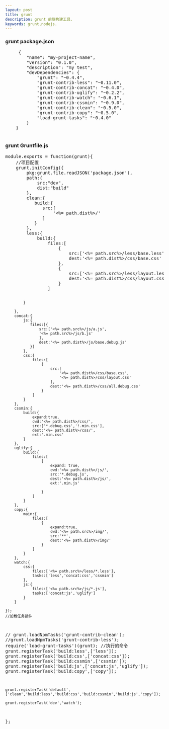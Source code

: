 ```yaml
---
layout: post
title: grunt
description: grunt 前端构建工具.
keywords: grunt,nodejs.
---
```


<h3>grunt package.json</h3>
 <pre>
     {
        "name": "my-project-name",
        "version": "0.1.0",
        "description": "my test",
        "devDependencies": {
            "grunt": "~0.4.4",
            "grunt-contrib-less": "~0.11.0",
            "grunt-contrib-concat": "~0.4.0",
            "grunt-contrib-uglify": "~0.2.2",
            "grunt-contrib-watch": "~0.6.1",
            "grunt-contrib-cssmin": "~0.9.0",
            "grunt-contrib-clean": "~0.5.0",
            "grunt-contrib-copy": "~0.5.0",
            "load-grunt-tasks": "~0.4.0"
        }
    }
 </pre>
 <h3>grunt Gruntfile.js</h3>
<pre>
module.exports = function(grunt){
    //项目配置
    grunt.initConfig({
        pkg:grunt.file.readJSON('package.json'),
        path:{
            src:"dev",
            dist:"build"
        },
        clean:{
           build:{
              src:[
                  '<%= path.dist%>/'
              ]
           }
        },
        less:{
            build:{
                files:[
                    {
                        src:['<%= path.src%>/less/base.less'],
                        dest:'<%= path.dist%>/css/base.css'
                    },
                    {
                        src:['<%= path.src%>/less/layout.less'],
                        dest:'<%= path.dist%>/css/layout.css'
                    }
                ]

            }

        },
        concat:{
            js:{
               files:[{
                   src:['<%= path.src%>/js/a.js',
                   '<%= path.src%>/js/b.js'
                   ],
                   dest:'<%= path.dist%>/js/base.debug.js'
               }]
            },
            css:{
                files:[
                    {
                        src:[
                            '<%= path.dist%>/css/base.css',
                            '<%= path.dist%>/css/layout.css'
                        ],
                        dest:'<%= path.dist%>/css/all.debug.css'
                    }
                ]
            }
        },
        cssmin:{
            build:{
                expand:true,
                cwd:'<%= path.dist%>/css/',
                src:['*.debug.css','!.min.css'],
                dest:'<%= path.dist%>/css/',
                ext:'.min.css'
            }
        },
        uglify:{
            build:{
                files:[
                    {
                        expand: true,
                        cwd:'<%= path.dist%>/js/',
                        src:'*.debug.js',
                        dest:'<%= path.dist%>/js/',
                        ext:'.min.js'

                    }
                ]
            }
        },
        copy:{
            main:{
                files:[
                    {
                        expand:true,
                        cwd:'<%= path.src%>/img/',
                        src:'**',
                        dest:'<%= path.dist%>/img/'
                    }
                ]
            }
        },
        watch:{
            css:{
                files:['<%= path.src%>/less/*.less'],
                tasks:['less','concat:css','cssmin']
            },
            js:{
                files:['<%= path.src%>/js/*.js'],
                tasks:['concat:js','uglify']
            }
        }

    });
    //加载任务插件
   // grunt.loadNpmTasks('grunt-contrib-clean');
    //grunt.loadNpmTasks('grunt-contrib-less');
    require('load-grunt-tasks')(grunt);
    //执行的命令
    grunt.registerTask('build:less',['less']);
    grunt.registerTask('build:css',['concat:css']);
    grunt.registerTask('build:cssmin',['cssmin']);
    grunt.registerTask('build:js',['concat:js','uglify']);
    grunt.registerTask('build:copy',['copy']);

    grunt.registerTask('default',['clean','build:less','build:css','build:cssmin','build:js','copy']);

    grunt.registerTask('dev','watch');
};
</pre>
